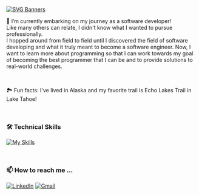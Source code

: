 [![SVG Banners](https://svg-banners.vercel.app/api?type=textBox&text1=Hi,%20I'm%20David👋&width=800&height=200)](https://github.com/Akshay090/svg-banners)

 🚀 I’m currently embarking on my journey as a software developer!  
 Like many others can relate, I didn't know what I wanted to pursue professionally.  
 I hopped around from field to field until I discovered the field of software developing and what it truly meant to become a software engineer.
 Now, I want to learn more about programming so that I can work towards my goal of becoming the best programmer that I can be 
 and to provide solutions to real-world challenges.
 
 
 <br/>
 
 🏞️ Fun facts: I've lived in Alaska and my favorite trail is Echo Lakes Trail in Lake Tahoe!

<br/>

### 🛠️ Technical Skills
[![My Skills](https://skillicons.dev/icons?i=js,ruby,rails,react,redux,express,nodejs,mongodb,aws,npm,postman,sqlite,html,css,git&perline=8)](https://skillicons.dev)

<br/>

### 📫 How to reach me ...
[![LinkedIn](https://img.shields.io/badge/linkedin-%230077B5.svg?style=for-the-badge&logo=linkedin&logoColor=white)](https://www.linkedin.com/in/david-lee-49959a20a/)
[![Gmail](https://img.shields.io/badge/Gmail-D14836?style=for-the-badge&logo=gmail&logoColor=white)](mailto:euntek95@gmail.com)
